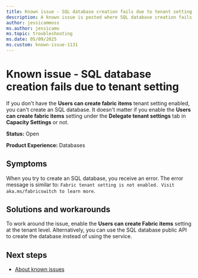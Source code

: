 ```yaml
---
title: Known issue - SQL database creation fails due to tenant setting
description: A known issue is posted where SQL database creation fails due to tenant setting.
author: jessicammoss
ms.author: jessicamo
ms.topic: troubleshooting  
ms.date: 05/09/2025
ms.custom: known-issue-1131
---
```


# Known issue - SQL database creation fails due to tenant setting

If you don't have the **Users can create fabric items** tenant setting enabled, you can't create an SQL database. It doesn't matter if you enable the **Users can create fabric items** setting under the **Delegate tenant settings** tab in **Capacity Settings** or not.

**Status:** Open

**Product Experience:** Databases

## Symptoms

When you try to create an SQL database, you receive an error. The error message is similar to: `Fabric tenant setting is not enabled. Visit aka.ms/fabricswitch to learn more`.

## Solutions and workarounds

To work around the issue, enable the **Users can create Fabric items** setting at the tenant level. Alternatively, you can use the SQL database public API to create the database instead of using the service.

## Next steps

- [About known issues](https://support.fabric.microsoft.com/known-issues)
